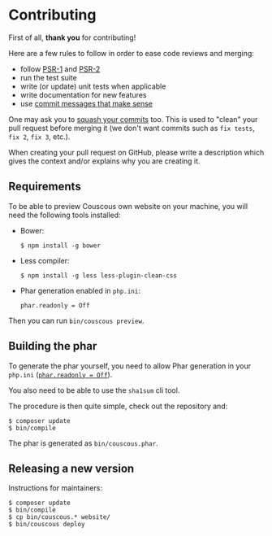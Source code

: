 # Contributing

First of all, **thank you** for contributing!

Here are a few rules to follow in order to ease code reviews and merging:

- follow [PSR-1](https://www.php-fig.org/psr/psr-1/) and [PSR-2](https://www.php-fig.org/psr/psr-2/)
- run the test suite
- write (or update) unit tests when applicable
- write documentation for new features
- use [commit messages that make sense](https://tbaggery.com/2008/04/19/a-note-about-git-commit-messages.html)

One may ask you to [squash your commits](http://gitready.com/advanced/2009/02/10/squashing-commits-with-rebase.html) too. This is used to "clean" your pull request before merging it (we don't want commits such as `fix tests`, `fix 2`, `fix 3`, etc.).

When creating your pull request on GitHub, please write a description which gives the context and/or explains why you are creating it.

## Requirements

To be able to preview Couscous own website on your machine, you will need the following tools installed:

- Bower:

    ```
    $ npm install -g bower
    ```

- Less compiler:

    ```
    $ npm install -g less less-plugin-clean-css
    ```

- Phar generation enabled in `php.ini`:

    ```
    phar.readonly = Off
    ```

Then you can run `bin/couscous preview`.

## Building the phar

To generate the phar yourself, you need to allow Phar generation in your `php.ini` ([`phar.readonly = Off`](https://www.php.net/manual/en/phar.configuration.php#ini.phar.readonly)).

You also need to be able to use the `sha1sum` cli tool.

The procedure is then quite simple, check out the repository and:

```
$ composer update
$ bin/compile
```

The phar is generated as `bin/couscous.phar`.

## Releasing a new version

Instructions for maintainers:

```
$ composer update
$ bin/compile
$ cp bin/couscous.* website/
$ bin/couscous deploy
```
